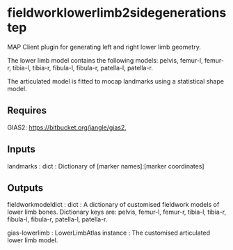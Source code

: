 fieldworklowerlimb2sidegenerationstep
======================================
MAP Client plugin for generating left and right lower limb geometry.

The lower limb model contains the following models:
pelvis, femur-l, femur-r, tibia-l, tibia-r, fibula-l, fibula-r,
patella-l, patella-r.

The articulated model is fitted to mocap landmarks using
a statistical shape model.

Requires
--------
GIAS2: https://bitbucket.org/jangle/gias2,

Inputs
------
landmarks : dict : Dictionary of [marker names]:[marker coordinates]

Outputs
-------
fieldworkmodeldict : dict : A dictionary of customised fieldwork models of
lower limb bones. Dictionary keys are: pelvis, femur-l, femur-r, tibia-l,
tibia-r, fibula-l, fibula-r, patella-l, patella-r.

gias-lowerlimb : LowerLimbAtlas instance : The customised articulated lower
limb model.